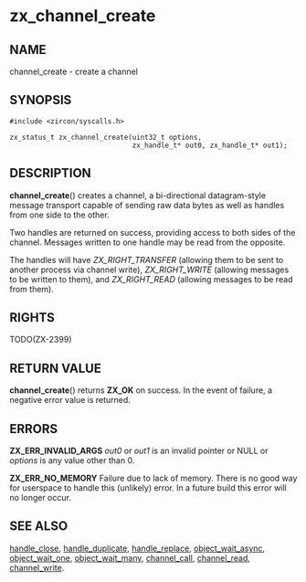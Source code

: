 # zx_channel_create

## NAME

channel_create - create a channel

## SYNOPSIS

```
#include <zircon/syscalls.h>

zx_status_t zx_channel_create(uint32_t options,
                              zx_handle_t* out0, zx_handle_t* out1);

```

## DESCRIPTION

**channel_create**() creates a channel, a bi-directional
datagram-style message transport capable of sending raw data bytes
as well as handles from one side to the other.

Two handles are returned on success, providing access to both sides
of the channel.  Messages written to one handle may be read from
the opposite.

The handles will have *ZX_RIGHT_TRANSFER* (allowing them to be sent
to another process via channel write), *ZX_RIGHT_WRITE* (allowing
messages to be written to them), and *ZX_RIGHT_READ* (allowing messages
to be read from them).


## RIGHTS

TODO(ZX-2399)

## RETURN VALUE

**channel_create**() returns **ZX_OK** on success. In the event
of failure, a negative error value is returned.

## ERRORS

**ZX_ERR_INVALID_ARGS**  *out0* or *out1* is an invalid pointer or NULL or
*options* is any value other than 0.

**ZX_ERR_NO_MEMORY**  Failure due to lack of memory.
There is no good way for userspace to handle this (unlikely) error.
In a future build this error will no longer occur.

## SEE ALSO

[handle_close](handle_close.md),
[handle_duplicate](handle_duplicate.md),
[handle_replace](handle_replace.md),
[object_wait_async](object_wait_async.md),
[object_wait_one](object_wait_one.md),
[object_wait_many](object_wait_many.md),
[channel_call](channel_call.md),
[channel_read](channel_read.md),
[channel_write](channel_write.md).
